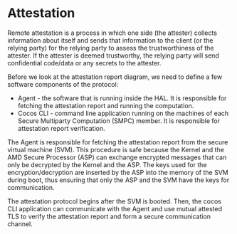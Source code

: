 # Attestation

Remote attestation is a process in which one side (the attester) collects information about itself and sends that information to the client (or the relying party) for the relying party to assess the trustworthiness of the attester. If the attester is deemed trustworthy, the relying party will send confidential code/data or any secrets to the attester.

Before we look at the attestation report diagram, we need to define a few software components of the protocol:

 * Agent - the software that is running inside the HAL. It is responsible for fetching the attestation report and running the computation.
 * Cocos CLI - command line application running on the machines of each Secure Multiparty Computation (SMPC) member. It is responsible for attestation report verification.

The Agent is responsible for fetching the attestation report from the secure virtual machine (SVM). This procedure is safe because the Kernel and the AMD Secure Processor (ASP) can exchange encrypted messages that can only be decrypted by the Kernel and the ASP. The keys used for the encryption/decryption are inserted by the ASP into the memory of the SVM during boot, thus ensuring that only the ASP and the SVM have the keys for communication.

The attestation protocol begins after the SVM is booted. Then, the cocos CLI application can communicate with the Agent and use mutual attested TLS to verify the attestation report and form a secure communication channel.
